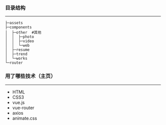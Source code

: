 ### 目录结构
---------------------
```
├─assets
├─components
│  ├─other  #其他
│  │  ├─photo
│  │  ├─video
│  │  └─web
│  ├─resume
│  ├─trend
│  └─works
└─router
```
### 用了哪些技术（主页）
----------------
* HTML
* CSS3
* vue.js
* vue-router
* axios
* animate.css
